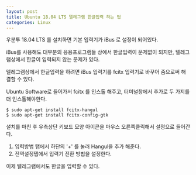 ```yaml
---
layout: post
title: Ubuntu 18.04 LTS 텔레그램 한글입력 하는 법
categories: Linux
---
```


우분투 18.04 LTS 를 설치하면 기본 입력기가 iBus 로 설정이 되어있다.



iBus를 사용해도 대부분의 응용프로그램들 상에서 한글입력이 문제없이 되지만, 텔레그램상에서 한글이 입력되지 않는 문제가 있다.



텔레그램상에서 한글입력을 하려면 iBus 입력기를 fcitx 입력기로 바꾸어 줌으로써 해결할 수 있다.



Ubuntu Software로 들어가서 fcitx 를 인스톨 해주고, 터미널창에서 추가로 두 가지를 더 인스톨해야한다.



```shell	
$ sudo apt-get install fcitx-hangul
$ sudo apt-get install fcitx-config-gtk
```



설치를 마친 후 우측상단 키보드 모양 아이콘을 마우스 오른쪽클릭해서 설정으로 들어간다.

1. 입력방법 탭에서 하단의 '+' 를 눌러 Hangul을 추가 해준다.
2. 전역설정탭에서 입력기 전환 방법을 설정한다.



이제 텔레그램에서도 한글을 입력할 수 있다.